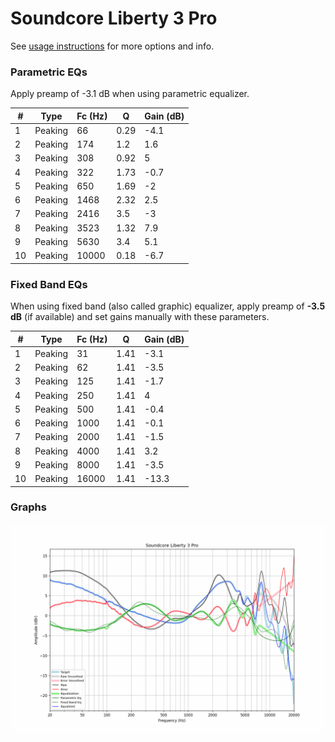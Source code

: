 # Soundcore Liberty 3 Pro
See [usage instructions](https://github.com/jaakkopasanen/AutoEq#usage) for more options and info.

### Parametric EQs
Apply preamp of -3.1 dB when using parametric equalizer.

|   # | Type    |   Fc (Hz) |    Q |   Gain (dB) |
|-----|---------|-----------|------|-------------|
|   1 | Peaking |        66 | 0.29 |        -4.1 |
|   2 | Peaking |       174 | 1.2  |         1.6 |
|   3 | Peaking |       308 | 0.92 |         5   |
|   4 | Peaking |       322 | 1.73 |        -0.7 |
|   5 | Peaking |       650 | 1.69 |        -2   |
|   6 | Peaking |      1468 | 2.32 |         2.5 |
|   7 | Peaking |      2416 | 3.5  |        -3   |
|   8 | Peaking |      3523 | 1.32 |         7.9 |
|   9 | Peaking |      5630 | 3.4  |         5.1 |
|  10 | Peaking |     10000 | 0.18 |        -6.7 |

### Fixed Band EQs
When using fixed band (also called graphic) equalizer, apply preamp of **-3.5 dB** (if available) and set gains manually with these parameters.

|   # | Type    |   Fc (Hz) |    Q |   Gain (dB) |
|-----|---------|-----------|------|-------------|
|   1 | Peaking |        31 | 1.41 |        -3.1 |
|   2 | Peaking |        62 | 1.41 |        -3.5 |
|   3 | Peaking |       125 | 1.41 |        -1.7 |
|   4 | Peaking |       250 | 1.41 |         4   |
|   5 | Peaking |       500 | 1.41 |        -0.4 |
|   6 | Peaking |      1000 | 1.41 |        -0.1 |
|   7 | Peaking |      2000 | 1.41 |        -1.5 |
|   8 | Peaking |      4000 | 1.41 |         3.2 |
|   9 | Peaking |      8000 | 1.41 |        -3.5 |
|  10 | Peaking |     16000 | 1.41 |       -13.3 |

### Graphs
![](./Soundcore%20Liberty%203%20Pro.png)
